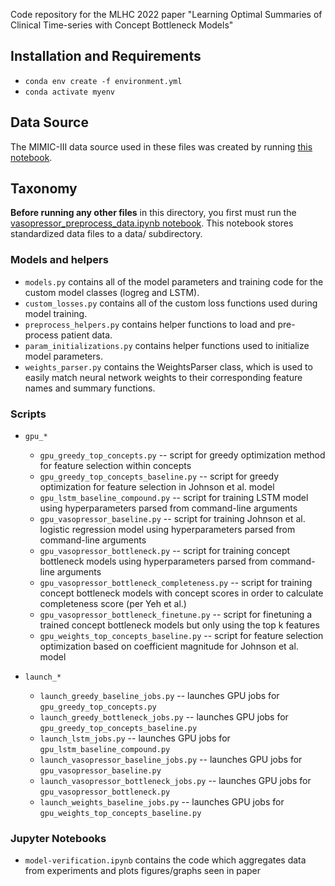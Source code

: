 Code repository for the MLHC 2022 paper "Learning Optimal Summaries of Clinical Time-series with Concept Bottleneck Models"

## Installation and Requirements

* ```conda env create -f environment.yml```
* ```conda activate myenv```

## Data Source

The MIMIC-III data source used in these files was created by running [this notebook](https://github.com/db769/timeseries-optimal-summaries/blob/main/vasopressor/pipe_interpretable_timeseries.ipynb).

## Taxonomy

**Before running any other files** in this directory, you first must run the [vasopressor_preprocess_data.ipynb notebook](https://github.com/db769/timeseries-optimal-summaries/blob/main/vasopressor/vasopressor_preprocess_data.ipynb).  This notebook stores standardized data files to a data/ subdirectory.

### Models and helpers
* ```models.py``` contains all of the model parameters and training code for the custom model classes (logreg and LSTM).
* ```custom_losses.py``` contains all of the custom loss functions used during model training.
* ```preprocess_helpers.py``` contains helper functions to load and pre-process patient data.
* ```param_initializations.py``` contains helper functions used to initialize model parameters.
* ```weights_parser.py``` contains the WeightsParser class, which is used to easily match neural network weights to their corresponding feature names and summary functions.

### Scripts
* ```gpu_*```
    * ```gpu_greedy_top_concepts.py``` -- script for greedy optimization method for feature selection within concepts
    * ```gpu_greedy_top_concepts_baseline.py``` -- script for greedy optimization for feature selection in Johnson et al. model
    * ```gpu_lstm_baseline_compound.py``` -- script for training LSTM model using hyperparameters parsed from command-line arguments
    * ```gpu_vasopressor_baseline.py``` -- script for training Johnson et al. logistic regression model using hyperparameters parsed from command-line arguments
    * ```gpu_vasopressor_bottleneck.py``` -- script for training concept bottleneck models using hyperparameters parsed from command-line arguments
    * ```gpu_vasopressor_bottleneck_completeness.py``` -- script for training concept bottleneck models with concept scores in order to calculate completeness score (per Yeh et al.)
    * ```gpu_vasopressor_bottleneck_finetune.py``` -- script for finetuning a trained concept bottleneck models but only using the top k features
    * ```gpu_weights_top_concepts_baseline.py``` -- script for feature selection optimization based on coefficient magnitude for Johnson et al. model
    
* ```launch_*```
    * ```launch_greedy_baseline_jobs.py``` -- launches GPU jobs for ```gpu_greedy_top_concepts.py```
    * ```launch_greedy_bottleneck_jobs.py``` -- launches GPU jobs for ```gpu_greedy_top_concepts_baseline.py```
    * ```launch_lstm_jobs.py``` -- launches GPU jobs for ```gpu_lstm_baseline_compound.py```
    * ```launch_vasopressor_baseline_jobs.py``` -- launches GPU jobs for ```gpu_vasopressor_baseline.py```
    * ```launch_vasopressor_bottleneck_jobs.py``` -- launches GPU jobs for ```gpu_vasopressor_bottleneck.py```
    * ```launch_weights_baseline_jobs.py``` -- launches GPU jobs for ```gpu_weights_top_concepts_baseline.py```
    
### Jupyter Notebooks

* ```model-verification.ipynb``` contains the code which aggregates data from experiments and plots figures/graphs seen in paper
